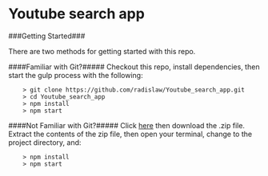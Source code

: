 # Youtube search app

###Getting Started###

There are two methods for getting started with this repo.

####Familiar with Git?#####
Checkout this repo, install dependencies, then start the gulp process with the following:

```
	> git clone https://github.com/radislaw/Youtube_search_app.git
	> cd Youtube_search_app
	> npm install
	> npm start
```

####Not Familiar with Git?#####
Click [here](https://github.com/radislaw/Youtube_search_app) then download the .zip file.  Extract the contents of the zip file, then open your terminal, change to the project directory, and:

```
	> npm install
	> npm start
```
